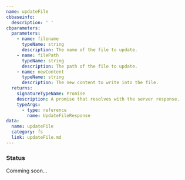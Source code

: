 ```yaml
---
name: updateFile
cbbaseinfo:
  description: ' '
cbparameters:
  parameters:
    - name: filename
      typeName: string
      description: The name of the file to update.
    - name: filePath
      typeName: string
      description: The path of the file to update.
    - name: newContent
      typeName: string
      description: The new content to write into the file.
  returns:
    signatureTypeName: Promise
    description: A promise that resolves with the server response.
    typeArgs:
      - type: reference
        name: UpdateFileResponse
data:
  name: updateFile
  category: fs
  link: updateFile.md
---
```

<CBBaseInfo/> 
 <CBParameters/>

### Status

Comming soon...